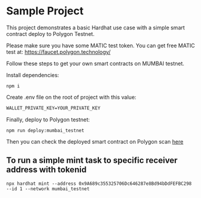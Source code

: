 # Sample Project

This project demonstrates a basic Hardhat use case with a simple smart contract deploy to Polygon Testnet.

Please make sure you have some MATIC test token. You can get free MATIC test at: https://faucet.polygon.technology/

Follow these steps to get your own smart contracts on MUMBAI testnet.

Install dependencies:

```shell
npm i
```

Create .env file on the root of project with this value:

```txt
WALLET_PRIVATE_KEY=YOUR_PRIVATE_KEY
```

Finally, deploy to Polygon testnet:

```shell
npm run deploy:mumbai_testnet
```

Then you can check the deployed smart contract on Polygon scan [here](https://mumbai.polygonscan.com/tx/0xe5a267971d9c7fa7f11f5a21165db8c504a7b1cd02b16f8740559808e7a27d76)

## To run a simple mint task to specific receiver address with tokenid

```shell
npx hardhat mint --address 0x9A689c355325706Dc646287e8Bd94bDdFEFBC298 --id 1 --network mumbai_testnet
```
